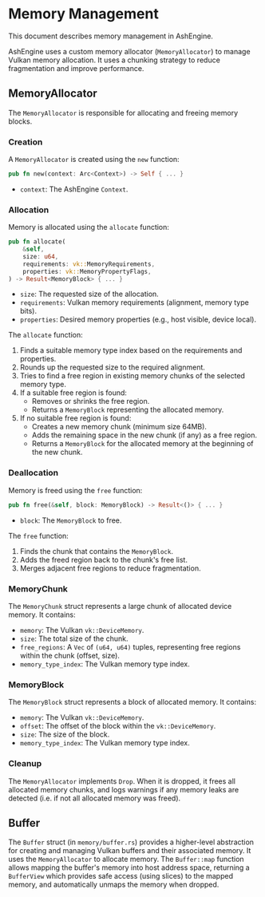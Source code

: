 # Memory Management

This document describes memory management in AshEngine.

AshEngine uses a custom memory allocator (`MemoryAllocator`) to manage Vulkan memory allocation. It uses a chunking strategy to reduce fragmentation and improve performance.

## MemoryAllocator

The `MemoryAllocator` is responsible for allocating and freeing memory blocks.

### Creation

A `MemoryAllocator` is created using the `new` function:

```rust
pub fn new(context: Arc<Context>) -> Self { ... }
```

- `context`: The AshEngine `Context`.

### Allocation

Memory is allocated using the `allocate` function:

```rust
pub fn allocate(
    &self,
    size: u64,
    requirements: vk::MemoryRequirements,
    properties: vk::MemoryPropertyFlags,
) -> Result<MemoryBlock> { ... }
```

- `size`: The requested size of the allocation.
- `requirements`: Vulkan memory requirements (alignment, memory type bits).
- `properties`: Desired memory properties (e.g., host visible, device local).

The `allocate` function:

1.  Finds a suitable memory type index based on the requirements and properties.
2.  Rounds up the requested size to the required alignment.
3.  Tries to find a free region in existing memory chunks of the selected memory type.
4.  If a suitable free region is found:
    - Removes or shrinks the free region.
    - Returns a `MemoryBlock` representing the allocated memory.
5.  If no suitable free region is found:
    - Creates a new memory chunk (minimum size 64MB).
    - Adds the remaining space in the new chunk (if any) as a free region.
    - Returns a `MemoryBlock` for the allocated memory at the beginning of the new chunk.

### Deallocation

Memory is freed using the `free` function:

```rust
pub fn free(&self, block: MemoryBlock) -> Result<()> { ... }
```

- `block`: The `MemoryBlock` to free.

The `free` function:

1.  Finds the chunk that contains the `MemoryBlock`.
2.  Adds the freed region back to the chunk's free list.
3.  Merges adjacent free regions to reduce fragmentation.

### MemoryChunk

The `MemoryChunk` struct represents a large chunk of allocated device memory. It contains:

- `memory`: The Vulkan `vk::DeviceMemory`.
- `size`: The total size of the chunk.
- `free_regions`: A `Vec` of `(u64, u64)` tuples, representing free regions within the chunk (offset, size).
- `memory_type_index`: The Vulkan memory type index.

### MemoryBlock

The `MemoryBlock` struct represents a block of allocated memory. It contains:

- `memory`: The Vulkan `vk::DeviceMemory`.
- `offset`: The offset of the block within the `vk::DeviceMemory`.
- `size`: The size of the block.
- `memory_type_index`: The Vulkan memory type index.

### Cleanup

The `MemoryAllocator` implements `Drop`. When it is dropped, it frees all allocated memory chunks, and logs warnings if any memory leaks are detected (i.e. if not all allocated memory was freed).

## Buffer

The `Buffer` struct (in `memory/buffer.rs`) provides a higher-level abstraction for creating and managing Vulkan buffers and their associated memory. It uses the `MemoryAllocator` to allocate memory. The `Buffer::map` function allows mapping the buffer's memory into host address space, returning a `BufferView` which provides safe access (using slices) to the mapped memory, and automatically unmaps the memory when dropped.
